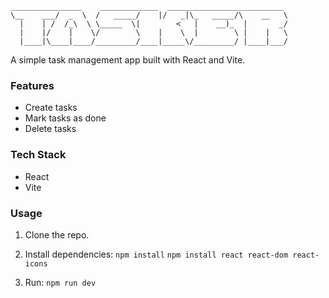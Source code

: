 
    ________________    _____________  __________________________ 
    \__    ___/  _  \  /   _____/    |/   _|\_   _____/\    __   \
      |    | /  /_\  \ \_____  \|        <   |    __)_  |       _/
      |    |/    |    \/        \    |    \  |        \ |    |   \
      |____|\____|____/_________/____|_____\/_________/ |____|___/

A simple task management app built with React and Vite.

### Features
- Create tasks  
- Mark tasks as done  
- Delete tasks  

### Tech Stack
- React  
- Vite  

### Usage
1. Clone the repo.  
2. Install dependencies: ```npm install``` ```npm install react react-dom react-icons```




4. Run:
``` npm run dev ```
